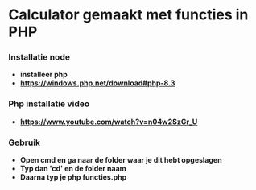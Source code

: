 # Calculator gemaakt met functies in PHP

### Installatie node

- **installeer php**
- **https://windows.php.net/download#php-8.3**

### Php installatie video

- **https://www.youtube.com/watch?v=n04w2SzGr_U**

### Gebruik

- **Open cmd en ga naar de folder waar je dit hebt opgeslagen**
- **Typ dan 'cd' en de folder naam**
- **Daarna typ je php functies.php**
